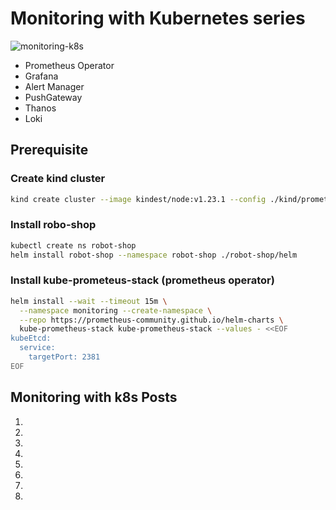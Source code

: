 # Monitoring with Kubernetes series

![monitoring-k8s](images/prometheus-operator/0.png)

  * Prometheus Operator
  * Grafana
  * Alert Manager
  * PushGateway
  * Thanos
  * Loki


## Prerequisite

### Create kind cluster

```bash
kind create cluster --image kindest/node:v1.23.1 --config ./kind/prometheus-config.yaml
```

### Install robo-shop

```bash
kubectl create ns robot-shop
helm install robot-shop --namespace robot-shop ./robot-shop/helm
```

### Install kube-prometeus-stack (prometheus operator)

```bash
helm install --wait --timeout 15m \
  --namespace monitoring --create-namespace \
  --repo https://prometheus-community.github.io/helm-charts \
  kube-prometheus-stack kube-prometheus-stack --values - <<EOF
kubeEtcd:
  service:
    targetPort: 2381
EOF
```

## Monitoring with k8s Posts
1.

2.

3.

4.

5.

6.

7.

8.